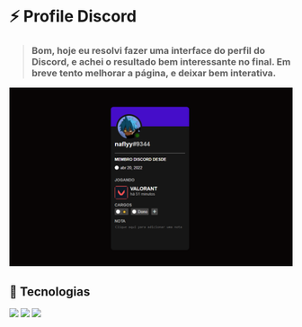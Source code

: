 # ⚡ Profile Discord

> ###   Bom, hoje eu resolvi fazer uma interface do perfil do Discord, e achei o resultado bem interessante no final. Em breve tento melhorar a página, e deixar bem interativa.
<img src="./imagens/foto.png">


## 🧠 Tecnologias
<div>
    <img src="https://img.shields.io/badge/HTML5-E34F26?style=for-the-badge&logo=html5&logoColor=white" />
    <img src="https://img.shields.io/badge/CSS3-1572B6?style=for-the-badge&logo=css3&logoColor=white" />
    <img src="https://img.shields.io/badge/JavaScript-F7DF1E?style=for-the-badge&logo=javascript&logoColor=black" />
</div>
<br>
